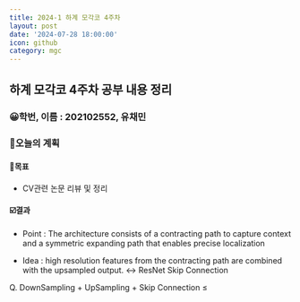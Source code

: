 ```yaml
---
title: 2024-1 하계 모각코 4주차
layout: post
date: '2024-07-28 18:00:00'
icon: github
category: mgc
---
```


## 하계 모각코 4주차 공부 내용 정리
### 😀학번, 이름 : 202102552, 유채민

### 🎯오늘의 계획
#### 🎡목표
- CV관련 논문 리뷰 및 정리

#### ☑️결과
- Point : The architecture consists of a contracting path to capture
context and a symmetric expanding path that enables precise localization

- Idea : high resolution features from the contracting path are combined with the upsampled output.
<-> ResNet Skip Connection

Q. DownSampling + UpSampling + Skip Connection ≤

